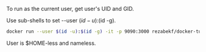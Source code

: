 To run as the current user, get user's UID and GID.

Use sub-shells to set --user $(id -u):$(id -g). 

```bash
docker run --user $(id -u):$(id -g) -it -p 9090:3000 rezabekf/docker-tutorial

```

User is $HOME-less and nameless.